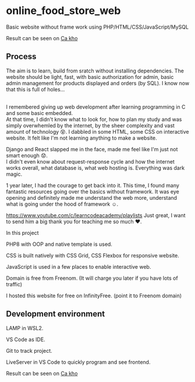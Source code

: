 # online_food_store_web
Basic website without frame work using PHP/HTML/CSS/JavaScript/MySQL

Result can be seen on [Ca kho](http://cakho.ml/)

## Process

The aim is to learn, build from sratch without installing dependencies. The website should be light, fast, with basic authorization for admin, basic admin management for products displayed and orders (by SQL). I know now that this is full of holes...

<br>I remembered giving up web development after learning programming in C and some basic embedded.
<br>At that time, I didn't know what to look for, how to plan my study and was simply overwhemled by the internet, by the sheer complexity and vast amount of technology :dizzy_face:. I dabbled in some HTML, some CSS on interactive website. It felt like I'm not learning anything to make a website.

Django and React slapped me in the face, made me feel like I'm just not smart enough :worried:. 
<br>I didn't even know about request-response cycle and how the internet works overall, what database is, what web hosting is. Everything was dark magic.


1 year later, I had the courage to get back into it. This time, I found many fantastic resources going over the basics without framework. It was eye opening and definitely made me understand the web more, understand what is going under the hood of framework :relaxed:. 

https://www.youtube.com/c/learncodeacademy/playlists Just great, I want to send him a big thank you for teaching me so much :heart:.

In this project

PHP8 with OOP and native template is used. 

CSS is built natively with CSS Grid, CSS Flexbox for responsive website. 

JavaScript is used in a few places to enable interactive web. 

Domain is free from Freenom. (It will charge you later if you have lots of traffic)

I hosted this website for free on InfinityFree. (point it to Freenom domain) 

## Development environment

LAMP in WSL2. 

VS Code as IDE. 

Git to track project.

LiveServer in VS Code to quickly program and see frontend.

Result can be seen on [Ca kho](http://cakho.ml/)
